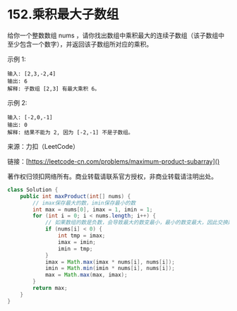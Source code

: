 # 152.乘积最大子数组

给你一个整数数组 nums ，请你找出数组中乘积最大的连续子数组（该子数组中至少包含一个数字），并返回该子数组所对应的乘积。

示例 1:

```
输入: [2,3,-2,4]
输出: 6
解释: 子数组 [2,3] 有最大乘积 6。
```
示例 2:

```
输入: [-2,0,-1]
输出: 0
解释: 结果不能为 2, 因为 [-2,-1] 不是子数组。
```

来源：力扣（LeetCode）

链接：[https://leetcode-cn.com/problems/maximum-product-subarray]()

著作权归领扣网络所有。商业转载请联系官方授权，非商业转载请注明出处。

```java
class Solution {
    public int maxProduct(int[] nums) {
        // imax保存最大的数，imin保存最小的数
        int max = nums[0], imax = 1, imin = 1;
        for (int i = 0; i < nums.length; i++) {
            // 如果数组的数是负数，会导致最大的数变最小，最小的数变最大，因此交换两个数的值
            if (nums[i] < 0) {
                int tmp = imax;
                imax = imin;
                imin = tmp;
            }
            imax = Math.max(imax * nums[i], nums[i]);
            imin = Math.min(imin * nums[i], nums[i]);
            max = Math.max(max, imax);
        }
        return max;
    }
}
```